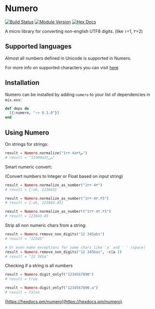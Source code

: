 # Numero

[![Build Status](https://github.com/alisinabh/Numero/actions/workflows/ci.yml/badge.svg)](https://github.com/alisinabh/Numero)
[![Module Version](https://img.shields.io/hexpm/v/numero.svg)](https://hex.pm/packages/numero)
[![Hex Docs](https://img.shields.io/badge/hex-docs-lightgreen.svg)](https://hexdocs.pm/numero/)


A micro library for converting non-english UTF8 digits. (like ۱=1, ۲=2)

## Supported languages

Almost all numbers defined in Unicode is supported in Numero.

For more info on supported characters you can visit [here](http://www.fileformat.info/info/unicode/category/Nd/list.htm)

## Installation

Numero can be installed
by adding `numero` to your list of dependencies in `mix.exs`:

```elixir
def deps do
  [{:numero, "~> 0.3.0"}]
end
```

## Using Numero

On strings for strings:

```elixir
result = Numero.normalize("1۲۳۰4a۳tس")
# result = "12304a3tس"
```

Smart numeric convert:

(Convert numbers to Integer or Float based on input string)

```elixir
result = Numero.normalize_as_number("1۲۳۰4۳")
# result = {:ok, 123043}

result = Numero.normalize_as_number("1۲۳۰4۳.۴5")
# result = {:ok, 123043.45}

result = Numero.normalize_as_number!("1۲۳۰4۳.۴5")
# result = 123043.45
```

Strip all non numeric chars from a string:

```elixir
result = Numero.remove_non_digits("12 345abs")
# result = "12345"

# Or even make exceptions for some chars like 'a' and ' ' (space)
result = Numero.remove_non_digits("12 345bas", ~c[a ])
# result = "12 345a"
```

Checking if a string is all numbers
```elixir
result = Numero.digit_only?("1234567890")
# result = true

result = Numero.digit_only?("1234567890.a")
# result = false
```

[https://hexdocs.pm/numero](https://hexdocs.pm/numero).
